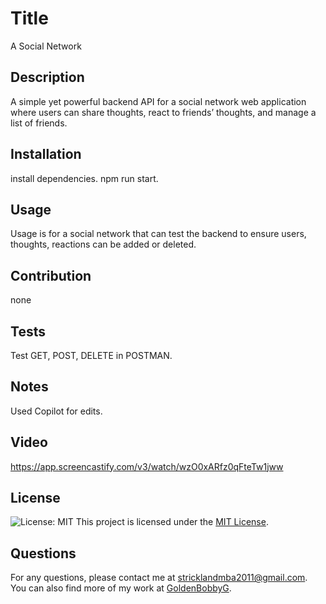 
# Title
A Social Network

## Description
A simple yet powerful backend API for a social network web application where users can share thoughts, react to friends’ thoughts, and manage a list of friends.

## Installation
install dependencies. npm run start. 

## Usage
Usage is for a social network that can test the backend to ensure users, thoughts, reactions can be added or deleted.

## Contribution
none

## Tests
Test GET, POST, DELETE in POSTMAN. 

## Notes 

Used Copilot for edits. 

## Video

https://app.screencastify.com/v3/watch/wzO0xARfz0qFteTw1jww


## License
![License: MIT](https://img.shields.io/badge/License-MIT-yellow.svg)
This project is licensed under the [MIT License](https://opensource.org/licenses/MIT).



## Questions
For any questions, please contact me at [stricklandmba2011@gmail.com](mailto:stricklandmba2011@gmail.com).
You can also find more of my work at [GoldenBobbyG](https://github.com/GoldenBobbyG).
